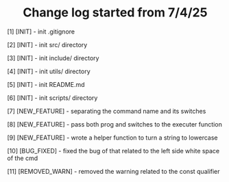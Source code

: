 <h1 align='center'>Change log started from 7/4/25</h1>
<p>[1] [INIT] - init .gitignore</p>
<p>[2] [INIT] - init src/ directory</p>
<p>[3] [INIT] - init include/ directory</p>
<p>[4] [INIT] - init utils/ directory</p>
<p>[5] [INIT] - init README.md</p>
<p>[6] [INIT] - init scripts/ directory</p>
<p>[7] [NEW_FEATURE] - separating the command name and its switches</p>
<p>[8] [NEW_FEATURE] - pass both prog and switches to the executer function</p>
<p>[9] [NEW_FEATURE] - wrote a helper function to turn a string to lowercase</p>
<p>[10] [BUG_FIXED] - fixed the bug of that related to the left side white space of the cmd</p>
<p>[11] [REMOVED_WARN] - removed the warning related to the const qualifier</p>
